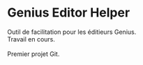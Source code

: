 # Genius Editor Helper

Outil de facilitation pour les éditieurs Genius.<br/>
Travail en cours.<br/>
<br/>
Premier projet Git.<br/>